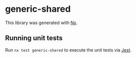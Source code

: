 # generic-shared

This library was generated with [Nx](https://nx.dev).

## Running unit tests

Run `nx test generic-shared` to execute the unit tests via [Jest](https://jestjs.io).
